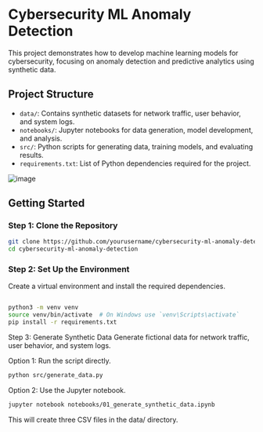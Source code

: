 



# Cybersecurity ML Anomaly Detection

This project demonstrates how to develop machine learning models for cybersecurity, focusing on anomaly detection and predictive analytics using synthetic data.

## Project Structure

- `data/`: Contains synthetic datasets for network traffic, user behavior, and system logs.
- `notebooks/`: Jupyter notebooks for data generation, model development, and analysis.
- `src/`: Python scripts for generating data, training models, and evaluating results.
- `requirements.txt`: List of Python dependencies required for the project.

![image](https://github.com/user-attachments/assets/9ebcd7c6-4e09-45e4-a384-d5a4f201c547)

## Getting Started

### Step 1: Clone the Repository

```bash
git clone https://github.com/yourusername/cybersecurity-ml-anomaly-detection.git
cd cybersecurity-ml-anomaly-detection
```

### Step 2: Set Up the Environment
Create a virtual environment and install the required dependencies.
```bash

python3 -m venv venv
source venv/bin/activate  # On Windows use `venv\Scripts\activate`
pip install -r requirements.txt
```

Step 3: Generate Synthetic Data
Generate fictional data for network traffic, user behavior, and system logs.

Option 1: Run the script directly.
```bash
python src/generate_data.py
```
Option 2: Use the Jupyter notebook.
```bash
jupyter notebook notebooks/01_generate_synthetic_data.ipynb
```
This will create three CSV files in the data/ directory.

